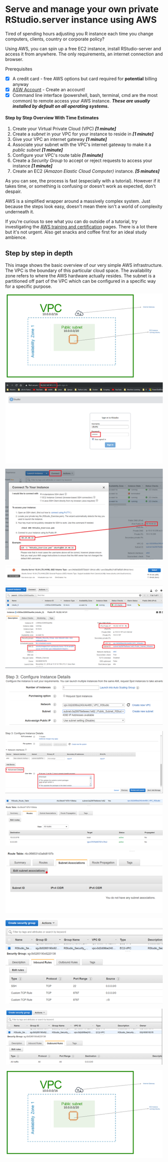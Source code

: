 # Serve and manage your own private RStudio.server instance using AWS

Tired of spending hours adjusting you R instance each time you change computers, clients, country or corporate policy?

Using AWS, you can spin up a free EC2 instance, install RStudio-server and access it from anywhere. The only requirements, an internet connection and browser.

Prerequisites

- [x] A credit card - free  AWS options but card required for **potential** billing anyway
- [x] [ASW Account]([https://aws.amazon.com/console/) - Create an account!
- [x] Command line interface (powershell, bash, terminal, cmd are the most common) to remote access your AWS instance.  ***These are usually installed by default on all operating systems*.**

#### Step by Step Overview With Time Estimates
 
1. Create your Virtual Private Cloud (VPC) ***[1 minute]***
2. Create a *subnet* in your VPC for your instance to reside in ***[1 minute]***
3. Give your VPC an internet gateway ***[1 minute]***
4. Associate your subnet with the VPC's internet gateway to make it a *public subnet* ***[1 minute]***
5. Configure your VPC's route table ***[1 minute]***
6. Create a *Security Group* to accept or reject requests to access your instance ***[1 minute]***
7. Create an EC2 *(Amazon Elastic Cloud Computer)* instance.  ***[5 minutes]***

As you can see, the process is fast (especially with a tutorial). However if it takes time, or something is confusing or doesn't work as expected, don't despair. 

AWS is a simplified wrapper around a massively complex system.  Just because the steps look easy, doesn't mean there isn't a world of complexity underneath it.

If you're curious to see what you can do outside of a tutorial, try investigating the [AWS training and certification]([https://www.aws.training/](https://www.aws.training/)) pages. There is a lot there but it's not urgent. Also get snacks and coffee first for an ideal study ambience.

## Step by step in depth

This image shows the basic overview of our very simple AWS infrastructure.
The VPC is the boundary of this particular cloud space. The availability zone refers to where the AWS hardware actually resides.
The subnet is a partitioned off part of the VPC which can be configured in a specific way for a specific purpose.

![InfrastructureOverviewWithCidrBlock](https://github.com/DanielJohnHarty/AWS_RSTUDIO_SERVER_SETUP/blob/master/Images/SolutionStructure.png)
![browsing_to_instance](https://github.com/DanielJohnHarty/AWS_RSTUDIO_SERVER_SETUP/blob/master/Images/browsing_to_instance.png)

![connecting_to_instance](https://github.com/DanielJohnHarty/AWS_RSTUDIO_SERVER_SETUP/blob/master/Images/connecting_to_instance.png)

![image_type](https://github.com/DanielJohnHarty/AWS_RSTUDIO_SERVER_SETUP/blob/master/Images/image_type.png)

![instance_description](https://github.com/DanielJohnHarty/AWS_RSTUDIO_SERVER_SETUP/blob/master/Images/instance_description.png)

![instance_details](https://github.com/DanielJohnHarty/AWS_RSTUDIO_SERVER_SETUP/blob/master/Images/instance_details.png)

![instance_details2](https://github.com/DanielJohnHarty/AWS_RSTUDIO_SERVER_SETUP/blob/master/Images/instance_details2.png)

![routetable_routes](https://github.com/DanielJohnHarty/AWS_RSTUDIO_SERVER_SETUP/blob/master/Images/routetable_routes.png)

![routetable_subnet_association](https://github.com/DanielJohnHarty/AWS_RSTUDIO_SERVER_SETUP/blob/master/Images/routetable_subnet_association.png)

![security_group_inbound_rules](https://github.com/DanielJohnHarty/AWS_RSTUDIO_SERVER_SETUP/blob/master/Images/security_group_inbound_rules.png)

![security_group_outbound_rules](https://github.com/DanielJohnHarty/AWS_RSTUDIO_SERVER_SETUP/blob/master/Images/security_group_outbound_rules.png)

![SolutionStructure](https://github.com/DanielJohnHarty/AWS_RSTUDIO_SERVER_SETUP/blob/master/Images/SolutionStructure.png)


